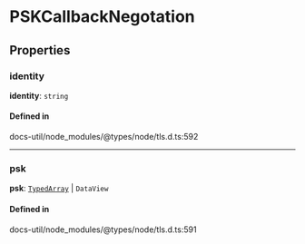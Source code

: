 # PSKCallbackNegotation

## Properties

### identity

 **identity**: `string`

#### Defined in

docs-util/node_modules/@types/node/tls.d.ts:592

___

### psk

 **psk**: [`TypedArray`](../index.md#typedarray) \| `DataView`

#### Defined in

docs-util/node_modules/@types/node/tls.d.ts:591
